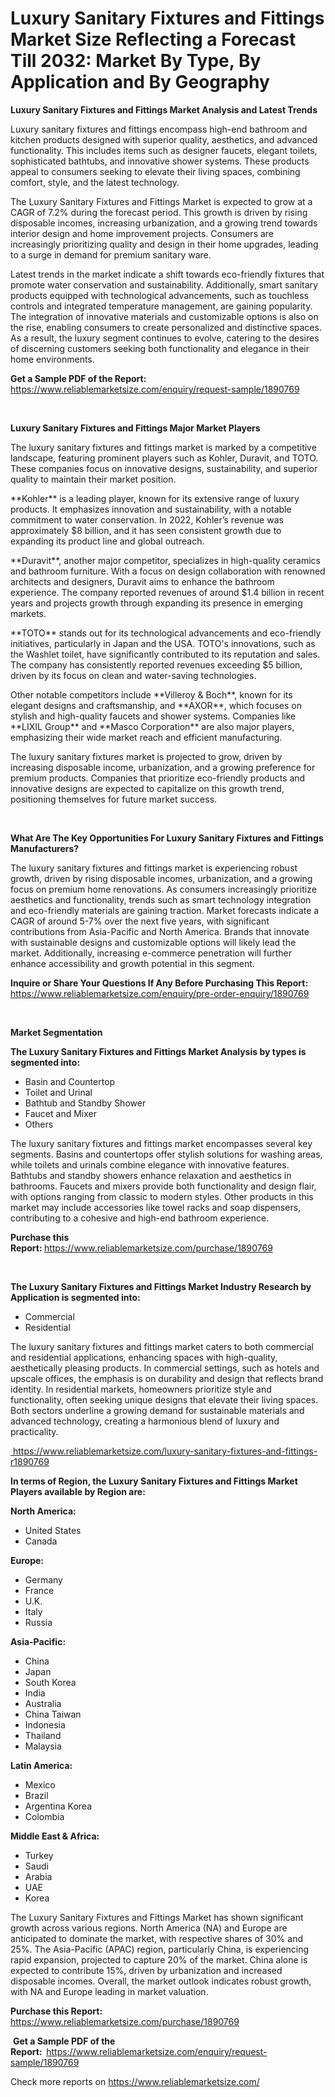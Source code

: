 <p><h1>Luxury Sanitary Fixtures and Fittings Market Size Reflecting a Forecast Till 2032: Market By Type, By Application and By Geography</h1></p><p><strong>Luxury Sanitary Fixtures and Fittings Market Analysis and Latest Trends</strong></p>
<p><p>Luxury sanitary fixtures and fittings encompass high-end bathroom and kitchen products designed with superior quality, aesthetics, and advanced functionality. This includes items such as designer faucets, elegant toilets, sophisticated bathtubs, and innovative shower systems. These products appeal to consumers seeking to elevate their living spaces, combining comfort, style, and the latest technology.</p><p>The Luxury Sanitary Fixtures and Fittings Market is expected to grow at a CAGR of 7.2% during the forecast period. This growth is driven by rising disposable incomes, increasing urbanization, and a growing trend towards interior design and home improvement projects. Consumers are increasingly prioritizing quality and design in their home upgrades, leading to a surge in demand for premium sanitary ware.</p><p>Latest trends in the market indicate a shift towards eco-friendly fixtures that promote water conservation and sustainability. Additionally, smart sanitary products equipped with technological advancements, such as touchless controls and integrated temperature management, are gaining popularity. The integration of innovative materials and customizable options is also on the rise, enabling consumers to create personalized and distinctive spaces. As a result, the luxury segment continues to evolve, catering to the desires of discerning customers seeking both functionality and elegance in their home environments.</p></p>
<p><strong>Get a Sample PDF of the Report:&nbsp;</strong> <a href="https://www.reliablemarketsize.com/enquiry/request-sample/1890769?utm_campaign=2721&utm_medium=2&utm_source=Github&utm_content=ia&utm_term=03032025&utm_id=luxury-sanitary-fixtures-and-fittings">https://www.reliablemarketsize.com/enquiry/request-sample/1890769</a></p>
<p>&nbsp;</p>
<p><strong>Luxury Sanitary Fixtures and Fittings Major Market Players</strong></p>
<p><p>The luxury sanitary fixtures and fittings market is marked by a competitive landscape, featuring prominent players such as Kohler, Duravit, and TOTO. These companies focus on innovative designs, sustainability, and superior quality to maintain their market position.</p><p>**Kohler** is a leading player, known for its extensive range of luxury products. It emphasizes innovation and sustainability, with a notable commitment to water conservation. In 2022, Kohler’s revenue was approximately $8 billion, and it has seen consistent growth due to expanding its product line and global outreach.</p><p>**Duravit**, another major competitor, specializes in high-quality ceramics and bathroom furniture. With a focus on design collaboration with renowned architects and designers, Duravit aims to enhance the bathroom experience. The company reported revenues of around $1.4 billion in recent years and projects growth through expanding its presence in emerging markets.</p><p>**TOTO** stands out for its technological advancements and eco-friendly initiatives, particularly in Japan and the USA. TOTO's innovations, such as the Washlet toilet, have significantly contributed to its reputation and sales. The company has consistently reported revenues exceeding $5 billion, driven by its focus on clean and water-saving technologies.</p><p>Other notable competitors include **Villeroy & Boch**, known for its elegant designs and craftsmanship, and **AXOR**, which focuses on stylish and high-quality faucets and shower systems. Companies like **LIXIL Group** and **Masco Corporation** are also major players, emphasizing their wide market reach and efficient manufacturing.</p><p>The luxury sanitary fixtures market is projected to grow, driven by increasing disposable income, urbanization, and a growing preference for premium products. Companies that prioritize eco-friendly products and innovative designs are expected to capitalize on this growth trend, positioning themselves for future market success.</p></p>
<p>&nbsp;</p>
<p><strong>What Are The Key Opportunities For Luxury Sanitary Fixtures and Fittings Manufacturers?</strong></p>
<p><p>The luxury sanitary fixtures and fittings market is experiencing robust growth, driven by rising disposable incomes, urbanization, and a growing focus on premium home renovations. As consumers increasingly prioritize aesthetics and functionality, trends such as smart technology integration and eco-friendly materials are gaining traction. Market forecasts indicate a CAGR of around 5-7% over the next five years, with significant contributions from Asia-Pacific and North America. Brands that innovate with sustainable designs and customizable options will likely lead the market. Additionally, increasing e-commerce penetration will further enhance accessibility and growth potential in this segment.</p></p>
<p><strong>Inquire or Share Your Questions If Any Before Purchasing This Report:</strong> <a href="https://www.reliablemarketsize.com/enquiry/pre-order-enquiry/1890769?utm_campaign=2721&utm_medium=2&utm_source=Github&utm_content=ia&utm_term=03032025&utm_id=luxury-sanitary-fixtures-and-fittings">https://www.reliablemarketsize.com/enquiry/pre-order-enquiry/1890769</a></p>
<p>&nbsp;</p>
<p><strong>Market Segmentation</strong></p>
<p><strong>The Luxury Sanitary Fixtures and Fittings Market Analysis by types is segmented into:</strong></p>
<p><ul><li>Basin and Countertop</li><li>Toilet and Urinal</li><li>Bathtub and Standby Shower</li><li>Faucet and Mixer</li><li>Others</li></ul></p>
<p><p>The luxury sanitary fixtures and fittings market encompasses several key segments. Basins and countertops offer stylish solutions for washing areas, while toilets and urinals combine elegance with innovative features. Bathtubs and standby showers enhance relaxation and aesthetics in bathrooms. Faucets and mixers provide both functionality and design flair, with options ranging from classic to modern styles. Other products in this market may include accessories like towel racks and soap dispensers, contributing to a cohesive and high-end bathroom experience.</p></p>
<p><strong>Purchase this Report:&nbsp;</strong><a href="https://www.reliablemarketsize.com/purchase/1890769?utm_campaign=2721&utm_medium=2&utm_source=Github&utm_content=ia&utm_term=03032025&utm_id=luxury-sanitary-fixtures-and-fittings">https://www.reliablemarketsize.com/purchase/1890769</a></p>
<p>&nbsp;</p>
<p><strong>The Luxury Sanitary Fixtures and Fittings Market Industry Research by Application is segmented into:</strong></p>
<p><ul><li>Commercial</li><li>Residential</li></ul></p>
<p><p>The luxury sanitary fixtures and fittings market caters to both commercial and residential applications, enhancing spaces with high-quality, aesthetically pleasing products. In commercial settings, such as hotels and upscale offices, the emphasis is on durability and design that reflects brand identity. In residential markets, homeowners prioritize style and functionality, often seeking unique designs that elevate their living spaces. Both sectors underline a growing demand for sustainable materials and advanced technology, creating a harmonious blend of luxury and practicality.</p></p>
<p><a href="https://www.reliablemarketsize.com/luxury-sanitary-fixtures-and-fittings-r1890769?utm_campaign=2721&utm_medium=2&utm_source=Github&utm_content=ia&utm_term=03032025&utm_id=luxury-sanitary-fixtures-and-fittings">&nbsp;https://www.reliablemarketsize.com/luxury-sanitary-fixtures-and-fittings-r1890769</a></p>
<p><strong>In terms of Region, the Luxury Sanitary Fixtures and Fittings Market Players available by Region are:</strong></p>
<p>
    <p> <strong> North America: </strong>
        <ul>
            <li>United States</li>
            <li>Canada</li>
        </ul>
        </p> 
    <p> <strong> Europe: </strong>
        <ul>
            <li>Germany</li>
            <li>France</li>
            <li>U.K.</li>
            <li>Italy</li>
            <li>Russia</li>
        </ul>
        </p> 
    <p> <strong> Asia-Pacific: </strong>
        <ul>
            <li>China</li>
            <li>Japan</li>
            <li>South Korea</li>
            <li>India</li>
            <li>Australia</li>
            <li>China Taiwan</li>
            <li>Indonesia</li>
            <li>Thailand</li>
            <li>Malaysia</li>
        </ul>
        </p> 
    <p> <strong> Latin America: </strong>
        <ul>
            <li>Mexico</li>
            <li>Brazil</li>
            <li>Argentina Korea</li>
            <li>Colombia</li>
        </ul>
        </p> 
    <p> <strong> Middle East & Africa: </strong>
        <ul>
            <li>Turkey</li>
            <li>Saudi</li>
            <li>Arabia</li>
            <li>UAE</li>
            <li>Korea</li>
        </ul>
    </p>
    </p>
<p><p>The Luxury Sanitary Fixtures and Fittings Market has shown significant growth across various regions. North America (NA) and Europe are anticipated to dominate the market, with respective shares of 30% and 25%. The Asia-Pacific (APAC) region, particularly China, is experiencing rapid expansion, projected to capture 20% of the market. China alone is expected to contribute 15%, driven by urbanization and increased disposable incomes. Overall, the market outlook indicates robust growth, with NA and Europe leading in market valuation.</p></p>
<p><strong>Purchase this Report: </strong><a href="https://www.reliablemarketsize.com/purchase/1890769?utm_campaign=2721&utm_medium=2&utm_source=Github&utm_content=ia&utm_term=03032025&utm_id=luxury-sanitary-fixtures-and-fittings">https://www.reliablemarketsize.com/purchase/1890769</a></p>
<p>&nbsp;<strong>Get a Sample PDF of the Report:&nbsp;&nbsp;</strong><a href="https://www.reliablemarketsize.com/enquiry/request-sample/1890769?utm_campaign=2721&utm_medium=2&utm_source=Github&utm_content=ia&utm_term=03032025&utm_id=luxury-sanitary-fixtures-and-fittings">https://www.reliablemarketsize.com/enquiry/request-sample/1890769</a></p>
<p><strong></strong></p>
<p>Check more reports on <a href="https://www.reliablemarketsize.com/?utm_campaign=2721&utm_medium=2&utm_source=Github&utm_content=ia&utm_term=03032025&utm_id=luxury-sanitary-fixtures-and-fittings">https://www.reliablemarketsize.com/</a></p>
